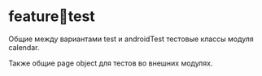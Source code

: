 # feature:calendar:test

Общие между вариантами test и androidTest тестовые классы модуля calendar.

Также общие page object для тестов во внешних модулях.
